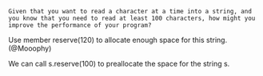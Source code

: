 

    Given that you want to read a character at a time into a string, and you know that you need to read at least 100 characters, how might you improve the performance of your program?

Use member reserve(120) to allocate enough space for this string. (@Mooophy)



We can call s.reserve(100) to preallocate the space for the string s.
